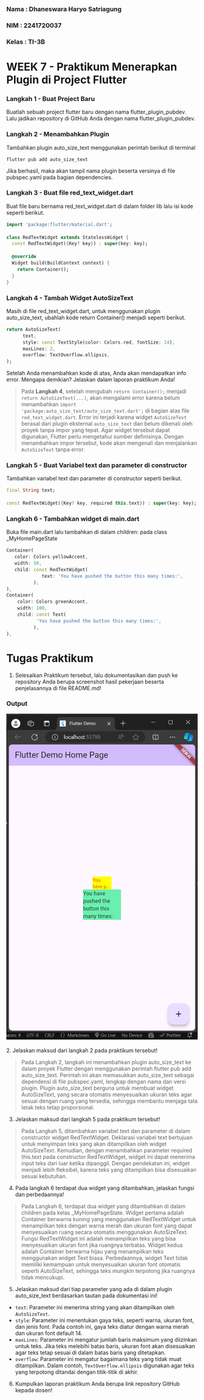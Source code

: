 ### Nama : Dhaneswara Haryo Satriagung <br>

### NIM : 2241720037 <br>

### Kelas : TI-3B <br>

# WEEK 7 - Praktikum Menerapkan Plugin di Project Flutter

### Langkah 1 - Buat Project Baru

Buatlah sebuah project flutter baru dengan nama flutter_plugin_pubdev. Lalu jadikan repository di GitHub Anda dengan nama flutter_plugin_pubdev.

### Langkah 2 - Menambahkan Plugin

Tambahkan plugin auto_size_text menggunakan perintah berikut di terminal

```
flutter pub add auto_size_text
```

Jika berhasil, maka akan tampil nama plugin beserta versinya di file pubspec.yaml pada bagian dependencies.

### Langkah 3 - Buat file red_text_widget.dart

Buat file baru bernama red_text_widget.dart di dalam folder lib lalu isi kode seperti berikut.

```dart
import 'package:flutter/material.dart';

class RedTextWidget extends StatelessWidget {
  const RedTextWidget({Key? key}) : super(key: key);

  @override
  Widget build(BuildContext context) {
    return Container();
  }
}
```

### Langkah 4 - Tambah Widget AutoSizeText

Masih di file red_text_widget.dart, untuk menggunakan plugin auto_size_text, ubahlah kode return Container() menjadi seperti berikut.

```dart
return AutoSizeText(
      text,
      style: const TextStyle(color: Colors.red, fontSize: 14),
      maxLines: 2,
      overflow: TextOverflow.ellipsis,
);
```

Setelah Anda menambahkan kode di atas, Anda akan mendapatkan info error. Mengapa demikian? Jelaskan dalam laporan praktikum Anda!
> Pada **Langkah 4**, setelah mengubah `return Container();` menjadi `return AutoSizeText(...)`, akan mengalami error karena belum menambahkan `import 'package:auto_size_text/auto_size_text.dart';` di bagian atas file `red_text_widget.dart`. Error ini terjadi karena widget `AutoSizeText` berasal dari plugin eksternal `auto_size_text` dan belum dikenali oleh proyek tanpa impor yang tepat. Agar widget tersebut dapat digunakan, Flutter perlu mengetahui sumber definisinya. Dengan menambahkan impor tersebut, kode akan mengenali dan menjalankan `AutoSizeText` tanpa error.

### Langkah 5 - Buat Variabel text dan parameter di constructor

Tambahkan variabel text dan parameter di constructor seperti berikut.

```dart
final String text;

const RedTextWidget({Key? key, required this.text}) : super(key: key);
```

### Langkah 6 - Tambahkan widget di main.dart

Buka file main.dart lalu tambahkan di dalam children: pada class \_MyHomePageState

```dart
Container(
   color: Colors.yellowAccent,
   width: 50,
   child: const RedTextWidget(
             text: 'You have pushed the button this many times:',
          ),
),
Container(
    color: Colors.greenAccent,
    width: 100,
    child: const Text(
           'You have pushed the button this many times:',
          ),
),
```
# Tugas Praktikum
1. Selesaikan Praktikum tersebut, lalu dokumentasikan dan push ke repository Anda berupa screenshot hasil pekerjaan beserta penjelasannya di file README.md!
### Output
![Hasil Output](assets/img/1.png)<br><br>
2. Jelaskan maksud dari langkah 2 pada praktikum tersebut!
> Pada Langkah 2, langkah ini menambahkan plugin auto_size_text ke dalam proyek Flutter dengan menggunakan perintah flutter pub add auto_size_text. Perintah ini akan memasukkan auto_size_text sebagai dependensi di file pubspec.yaml, lengkap dengan nama dan versi plugin. Plugin auto_size_text berguna untuk membuat widget AutoSizeText, yang secara otomatis menyesuaikan ukuran teks agar sesuai dengan ruang yang tersedia, sehingga membantu menjaga tata letak teks tetap proporsional.

3. Jelaskan maksud dari langkah 5 pada praktikum tersebut!
> Pada Langkah 5, ditambahkan variabel text dan parameter di dalam constructor widget RedTextWidget. Deklarasi variabel text bertujuan untuk menyimpan teks yang akan ditampilkan oleh widget AutoSizeText. Kemudian, dengan menambahkan parameter required this.text pada constructor RedTextWidget, widget ini dapat menerima input teks dari luar ketika dipanggil. Dengan pendekatan ini, widget menjadi lebih fleksibel, karena teks yang ditampilkan bisa disesuaikan sesuai kebutuhan.

4. Pada langkah 6 terdapat dua widget yang ditambahkan, jelaskan fungsi dan perbedaannya!
> Pada Langkah 6, terdapat dua widget yang ditambahkan di dalam children pada kelas _MyHomePageState. Widget pertama adalah Container berwarna kuning yang menggunakan RedTextWidget untuk menampilkan teks dengan warna merah dan ukuran font yang dapat menyesuaikan ruang secara otomatis menggunakan AutoSizeText. Fungsi RedTextWidget ini adalah menampilkan teks yang bisa menyesuaikan ukuran font jika ruangnya terbatas.
Widget kedua adalah Container berwarna hijau yang menampilkan teks menggunakan widget Text biasa. Perbedaannya, widget Text tidak memiliki kemampuan untuk menyesuaikan ukuran font otomatis seperti AutoSizeText, sehingga teks mungkin terpotong jika ruangnya tidak mencukupi.

5. Jelaskan maksud dari tiap parameter yang ada di dalam plugin auto_size_text berdasarkan tautan pada dokumentasi ini!
- `text`: Parameter ini menerima string yang akan ditampilkan oleh `AutoSizeText`.
- `style`: Parameter ini menentukan gaya teks, seperti warna, ukuran font, dan jenis font. Pada contoh ini, gaya teks diatur dengan warna merah dan ukuran font default 14.
- `maxLines`: Parameter ini mengatur jumlah baris maksimum yang diizinkan untuk teks. Jika teks melebihi batas baris, ukuran font akan disesuaikan agar teks tetap sesuai di dalam batas baris yang ditetapkan.
- `overflow`: Parameter ini mengatur bagaimana teks yang tidak muat ditampilkan. Dalam contoh, `TextOverflow.ellipsis` digunakan agar teks yang terpotong ditandai dengan titik-titik di akhir. 

6. Kumpulkan laporan praktikum Anda berupa link repository GitHub kepada dosen!